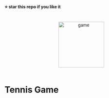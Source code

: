 #### ⭐ star this repo if you like it

<br>
<div align="center">
  <img src="https://github.com/kanugurajesh/Tennis-Game/assets/120458029/a465193c-847d-4c3e-a9ab-9f34b7e1e53d" alt="game" width=150 height=150>
</div>
<br>

# Tennis Game
